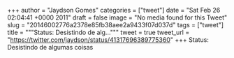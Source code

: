 
+++
author = "Jaydson Gomes"
categories = ["tweet"]
date = "Sat Feb 26 02:04:41 +0000 2011"
draft = false
image = "No media found for this Tweet"
slug = "20146002776a2378e85fb38aee2a9433f07d037d"
tags = ["tweet"]
title = """Status: Desistindo de alg..."""
tweet = true
tweet_url = "https://twitter.com/jaydson/status/41317696389775360"
+++
Status: Desistindo de algumas coisas

